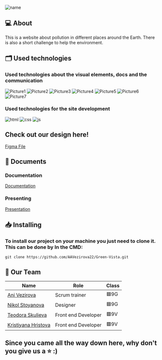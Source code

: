 ![name](https://github.com/AAVezirova22/Green-Vista/assets/132449341/54739211-7813-45be-a038-39d6269f8908)

## 💻 About
This is a website about pollution in different places around the Earth. There is also a short challenge to help the environment.

## 🗂️ Used technologies

### Used technologies about the visual elements, docs and the communication
![Picture1](https://github.com/AAVezirova22/Green-Vista/assets/132449341/a2317afc-a72e-4c79-9603-2602ed36a094)
![Picture2](https://github.com/AAVezirova22/Green-Vista/assets/132449341/4606c839-8b71-40a8-9a08-841c54e743da)
![Picture3](https://github.com/AAVezirova22/Green-Vista/assets/132449341/5ea2eeee-46ae-4cc2-a4a5-dc3b5ea47741)
![Picture4](https://github.com/AAVezirova22/Green-Vista/assets/132449341/edfcc6f9-1903-40d3-bd54-625096e8aead)
![Picture5](https://github.com/AAVezirova22/Green-Vista/assets/132449341/0dc6aa39-8895-4c59-8d76-563af43dca13)
![Picture6](https://github.com/AAVezirova22/Green-Vista/assets/132449341/e02e9311-2961-4e4a-a293-0a6b8e8f2f71)
![Picture7](https://github.com/AAVezirova22/Green-Vista/assets/132449341/b11f5cb5-a324-438d-841f-a25f499fc0dd)

### Used technologies for the site development
![html](https://github.com/AAVezirova22/Green-Vista/assets/132449341/666a485b-3767-4a24-afdf-2aa22656e26a)
![css](https://github.com/AAVezirova22/Green-Vista/assets/132449341/4c24f917-6555-4ac5-8906-d9eed0644997)
![js](https://github.com/AAVezirova22/Green-Vista/assets/132449341/c46f8b17-908b-4d40-9056-5c65ace3523b)

## Check out our design here!
[Figma File]([https://github.com/AAVezirova22](https://www.figma.com/file/RYzzHlG28wkyjiMHXnOTUy/project?type=design&node-id=0-1&mode=design))

## 📄 Documents

### Documentation
[Documentation](https://codingburgas-my.sharepoint.com/:w:/g/personal/aavezirova22_codingburgas_bg/ETBz7_qx9rJGmjzz9xMqqlEBq15JidGqR1wIOAkiqNFM2g?e=gl4wYS)

### Presenting
[Presentation](https://codingburgas-my.sharepoint.com/:p:/g/personal/aavezirova22_codingburgas_bg/EaMm-t215ZJBr7ZAt0qYNscBtE9IPWRqK6lsst2d-S4IxA?e=ZMPud1)
## 📥 Installing

### To install our project on your machine you just need to clone it. This can be done by In the CMD:

```git clone https://github.com/AAVezirova22/Green-Vista.git```
## 🧒 Our Team

| Name                                                   | Role                | Class |
|--------------------------------------------------------|---------------------|-------|
| [Ani Vezirova](https://github.com/AAVezirova22)        | Scrum trainer       | 🟦9G   |
| [Nikol Stoyanova](https://github.com/NSStoyanova22)    | Designer            | 🟦9G   |
| [Teodora Skulieva](https://github.com/TDSkulieva22)    | Front end Developer | 🟩9V   |
| [Kristiyana Hristova](https://github.com/KIHristova22) | Front end Developer | 🟩9V   |

## Since you came all the way down here, why don't you give us a ⭐ :)
